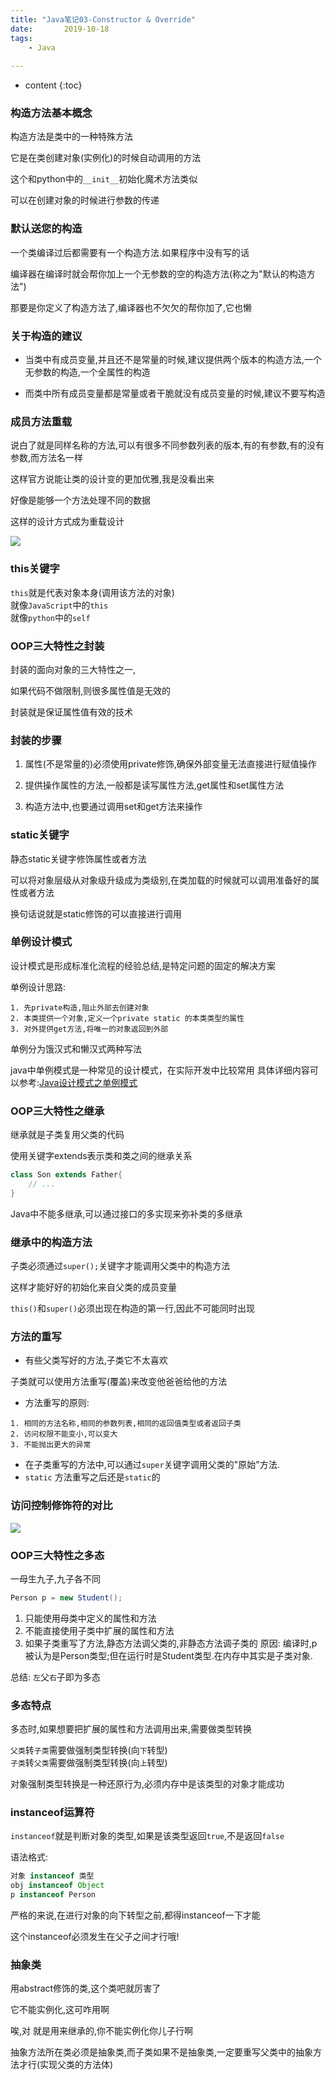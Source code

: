 ```yaml
---
title: "Java笔记03-Constructor & Override"  
date:       2019-10-18
tags:
	- Java
	
---
```



* content
{:toc}





### 构造方法基本概念
构造方法是类中的一种特殊方法

它是在类创建对象(实例化)的时候自动调用的方法

这个和python中的`__init__`初始化魔术方法类似

可以在创建对象的时候进行参数的传递

### 默认送您的构造
一个类编译过后都需要有一个构造方法.如果程序中没有写的话

编译器在编译时就会帮你加上一个无参数的空的构造方法(称之为"默认的构造方法")

那要是你定义了构造方法了,编译器也不欠欠的帮你加了,它也懒

### 关于构造的建议
- 当类中有成员变量,并且还不是常量的时候,建议提供两个版本的构造方法,一个无参数的构造,一个全属性的构造

- 而类中所有成员变量都是常量或者干脆就没有成员变量的时候,建议不要写构造

### 成员方法重载
说白了就是同样名称的方法,可以有很多不同参数列表的版本,有的有参数,有的没有参数,而方法名一样

这样官方说能让类的设计变的更加优雅,我是没看出来

好像是能够一个方法处理不同的数据

这样的设计方式成为重载设计

<img src="/img/posts/note/101608.png">

### this关键字
`this`就是代表对象本身(调用该方法的对象)  
就像`JavaScript`中的`this`  
就像`python`中的`self`  

### OOP三大特性之封装
封装的面向对象的三大特性之一,

如果代码不做限制,则很多属性值是无效的

封装就是保证属性值有效的技术

### 封装的步骤
1. 属性(不是常量的)必须使用private修饰,确保外部变量无法直接进行赋值操作

2. 提供操作属性的方法,一般都是读写属性方法,get属性和set属性方法

3. 构造方法中,也要通过调用set和get方法来操作

### static关键字
静态static关键字修饰属性或者方法

可以将对象层级从对象级升级成为类级别,在类加载的时候就可以调用准备好的属性或者方法

换句话说就是static修饰的可以直接进行调用


### 单例设计模式
设计模式是形成标准化流程的经验总结,是特定问题的固定的解决方案

单例设计思路:
```
1. 先private构造,阻止外部去创建对象
2. 本类提供一个对象,定义一个private static 的本类类型的属性  
3. 对外提供get方法,将唯一的对象返回到外部  
```

单例分为饿汉式和懒汉式两种写法

java中单例模式是一种常见的设计模式，在实际开发中比较常用
具体详细内容可以参考:[Java设计模式之单例模式](https://victorfengming.gitee.io/2019/10/16/java-single-case/)

### OOP三大特性之继承
继承就是子类复用父类的代码

使用关键字extends表示类和类之间的继承关系
```java
class Son extends Father{
    // ... 
}
```
Java中不能多继承,可以通过接口的多实现来弥补类的多继承

### 继承中的构造方法

子类必须通过`super();`关键字才能调用父类中的构造方法

这样才能好好的初始化来自父类的成员变量

`this()`和`super()`必须出现在构造的第一行,因此不可能同时出现

### 方法的重写

- 有些父类写好的方法,子类它不太喜欢

子类就可以使用方法重写(覆盖)来改变他爸爸给他的方法

- 方法重写的原则:
```
1. 相同的方法名称,相同的参数列表,相同的返回值类型或者返回子类
2. 访问权限不能变小,可以变大
3. 不能抛出更大的异常
```
- 在子类重写的方法中,可以通过`super`关键字调用父类的"原始"方法.
- `static` 方法重写之后还是`static`的

### 访问控制修饰符的对比
<img src="/img/posts/note/101609.png">

### OOP三大特性之多态
一母生九子,九子各不同
```java
Person p = new Student();
```
1. 只能使用母类中定义的属性和方法
2. 不能直接使用子类中扩展的属性和方法
3. 如果子类重写了方法,静态方法调父类的,非静态方法调子类的
原因:
    编译时,p被认为是Person类型;但在运行时是Student类型.在内存中其实是子类对象.

总结:
`左`父`右`子即为多态
### 多态特点
多态时,如果想要把扩展的属性和方法调用出来,需要做类型转换

`父类`转`子类`需要做强制类型转换(向`下`转型)  
`子类`转`父类`需要做强制类型转换(向`上`转型)

对象强制类型转换是一种还原行为,必须内存中是该类型的对象才能成功


### instanceof运算符
`instanceof`就是判断对象的类型,如果是该类型返回`true`,不是返回`false`

语法格式:
```java
对象 instanceof 类型
obj instanceof Object
p instanceof Person
```

严格的来说,在进行对象的向下转型之前,都得instanceof一下才能

这个instanceof必须发生在父子之间才行哦!

### 抽象类
用abstract修饰的类,这个类吧就厉害了

它不能实例化,这可咋用啊

唉,对 就是用来继承的,你不能实例化你儿子行啊

抽象方法所在类必须是抽象类,而子类如果不是抽象类,一定要重写父类中的抽象方法才行(实现父类的方法体)

